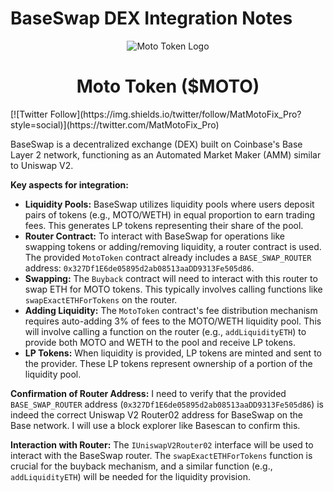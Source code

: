 # BaseSwap DEX Integration Notes

<div style="text-align: center;">
  <img src="https://qgmvsvq5fn67imzt.public.blob.vercel-storage.com/logo-bulat/%24moto.svg" alt="Moto Token Logo" />
  <h1>Moto Token ($MOTO)</h1>
</div>
[![Twitter Follow](https://img.shields.io/twitter/follow/MatMotoFix_Pro?style=social)](https://twitter.com/MatMotoFix_Pro)

BaseSwap is a decentralized exchange (DEX) built on Coinbase's Base Layer 2 network, functioning as an Automated Market Maker (AMM) similar to Uniswap V2.

**Key aspects for integration:**
- **Liquidity Pools:** BaseSwap utilizes liquidity pools where users deposit pairs of tokens (e.g., MOTO/WETH) in equal proportion to earn trading fees. This generates LP tokens representing their share of the pool.
- **Router Contract:** To interact with BaseSwap for operations like swapping tokens or adding/removing liquidity, a router contract is used. The provided `MotoToken` contract already includes a `BASE_SWAP_ROUTER` address: `0x327Df1E6de05895d2ab08513aaDD9313Fe505d86`.
- **Swapping:** The `Buyback` contract will need to interact with this router to swap ETH for MOTO tokens. This typically involves calling functions like `swapExactETHForTokens` on the router.
- **Adding Liquidity:** The `MotoToken` contract's fee distribution mechanism requires auto-adding 3% of fees to the MOTO/WETH liquidity pool. This will involve calling a function on the router (e.g., `addLiquidityETH`) to provide both MOTO and WETH to the pool and receive LP tokens.
- **LP Tokens:** When liquidity is provided, LP tokens are minted and sent to the provider. These LP tokens represent ownership of a portion of the liquidity pool.

**Confirmation of Router Address:**
I need to verify that the provided `BASE_SWAP_ROUTER` address (`0x327Df1E6de05895d2ab08513aaDD9313Fe505d86`) is indeed the correct Uniswap V2 Router02 address for BaseSwap on the Base network. I will use a block explorer like Basescan to confirm this.

**Interaction with Router:**
The `IUniswapV2Router02` interface will be used to interact with the BaseSwap router. The `swapExactETHForTokens` function is crucial for the buyback mechanism, and a similar function (e.g., `addLiquidityETH`) will be needed for the liquidity provision.

